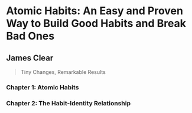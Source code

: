 # Atomic Habits: An Easy and Proven Way to Build Good Habits and Break Bad Ones

## James Clear

> Tiny Changes, Remarkable Results

### Chapter 1: Atomic Habits

### Chapter 2: The Habit-Identity Relationship
